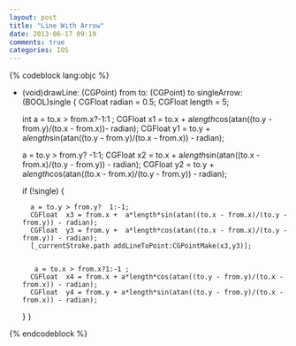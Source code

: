 ```yaml
---
layout: post
title: "Line With Arrow"
date: 2013-06-17 09:19
comments: true
categories: IOS
---
```

{% codeblock lang:objc %}
- (void)drawLine: (CGPoint) from to: (CGPoint) to singleArrow:(BOOL)single
{
    CGFloat radian = 0.5;
    CGFloat length = 5;
 
    
    int a = to.x > from.x?-1:1 ;
    CGFloat  x1 = to.x + a*length*cos(atan((to.y - from.y)/(to.x - from.x))- radian);
    CGFloat  y1 = to.y + a*length*sin(atan((to.y - from.y)/(to.x - from.x)) - radian);
    
   
    a = to.y > from.y? -1:1;
    CGFloat  x2 = to.x + a*length*sin(atan((to.x - from.x)/(to.y - from.y)) - radian);
    CGFloat  y2 = to.y + a*length*cos(atan((to.x - from.x)/(to.y - from.y)) - radian);
 
 
       
    if (!single)
    {

        a = to.y > from.y?  1:-1;
        CGFloat  x3 = from.x +  a*length*sin(atan((to.x - from.x)/(to.y - from.y)) - radian);
        CGFloat  y3 = from.y +  a*length*cos(atan((to.x - from.x)/(to.y - from.y)) - radian);
        [_currentStroke.path addLineToPoint:CGPointMake(x3,y3)];
        
         
         a = to.x > from.x?1:-1 ;
        CGFloat  x4 = from.x + a*length*cos(atan((to.y - from.y)/(to.x - from.x)) - radian);
        CGFloat  y4 = from.y + a*length*sin(atan((to.y - from.y)/(to.x - from.x)) - radian);
        
    }
}

{% endcodeblock %}
